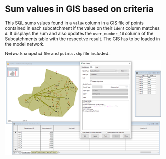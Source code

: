 # Sum values in GIS based on criteria
This SQL sums values found in a `value` column in a GIS file of points contained in each subcatchment if the value on their `ident` column matches `A`.
It displays the sum and also updates the `user_number_10` column of the Subcatchments table with the respective result.
The GIS has to be loaded in the model network.

Network snapshot file and `points.shp` file included.

![](img001.png)